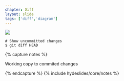 ```yaml
---
chapter: Diff
layout: slide
tags: ['diff','diagram']
---
```


<img class="diagram" src="assets/diagrams/diff/head.png">

	# Show uncommitted changes
	$ git diff HEAD


{% capture notes %}

Working copy to commited changes

{% endcapture %}
{% include hydeslides/core/notes %}
